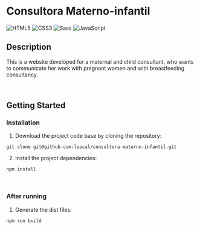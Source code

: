 # Consultora Materno-infantil
![HTML5](https://img.shields.io/badge/HTML5-E34F26?style=for-the-badge&logo=html5&logoColor=white)
![CSS3](https://img.shields.io/badge/CSS3-1572B6?style=for-the-badge&logo=css3&logoColor=white)
![Sass](https://img.shields.io/badge/Sass-000?style=for-the-badge&logo=sass)
![JavaScript](https://img.shields.io/badge/javascript-%23323330.svg?style=for-the-badge&logo=javascript&logoColor=%23F7DF1E)

## Description

This is a website developed for a maternal and child consultant, who wants to communicate her work with pregnant women and with breastfeeding consultancy.

<br />

## Getting Started

### Installation

1. Download the project code base by cloning the repository:

``` 
git clone git@github.com:luacal/consultora-materno-infantil.git
```

2. Install the project dependencies:

``` 
npm install
```

<br />

### After running

1. Generate the dist files:

```
npm run build
```

